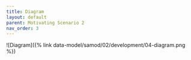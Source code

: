 ```yaml
---
title: Diagram
layout: default
parent: Motivating Scenario 2
nav_order: 3
---
```


![Diagram]({% link data-model/samod/02/development/04-diagram.png %})